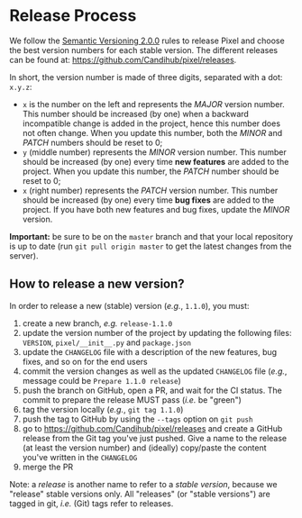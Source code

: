 # Release Process

We follow the [Semantic Versioning 2.0.0](https://semver.org/) rules to release
Pixel and choose the best version numbers for each stable version. The different
releases can be found at: https://github.com/Candihub/pixel/releases.

In short, the version number is made of three digits, separated with a dot:
`x.y.z`:

* `x` is the number on the left and represents the _MAJOR_ version number. This
  number should be increased (by one) when a backward incompatible change is
  added in the project, hence this number does not often change. When you update
  this number, both the _MINOR_ and _PATCH_ numbers should be reset to 0;
* `y` (middle number) represents the _MINOR_ version number. This number should
  be increased (by one) every time **new features** are added to the project.
  When you update this number, the _PATCH_ number should be reset to 0;
* `x` (right number) represents the _PATCH_ version number. This number should
  be increased (by one) every time **bug fixes** are added to the project. If
  you have both new features and bug fixes, update the _MINOR_ version.

**Important:** be sure to be on the `master` branch and that your local
repository is up to date (run `git pull origin master` to get the latest changes
from the server).


## How to release a new version?

In order to release a new (stable) version (_e.g._, `1.1.0`), you must:

1. create a new branch, _e.g._ `release-1.1.0`
2. update the version number of the project by updating the following files:
   `VERSION`, `pixel/__init__.py` and `package.json`
3. update the `CHANGELOG` file with a description of the new features, bug
   fixes, and so on for the end users
4. commit the version changes as well as the updated `CHANGELOG` file (_e.g._,
   message could be `Prepare 1.1.0 release`)
5. push the branch on GitHub, open a PR, and wait for the CI status. The commit
   to prepare the release MUST pass (_i.e._ be "green")
6. tag the version locally (_e.g._, `git tag 1.1.0`)
7. push the tag to GitHub by using the `--tags` option on `git push`
8. go to https://github.com/Candihub/pixel/releases and create a GitHub release
   from the Git tag you've just pushed. Give a name to the release (at least the
   version number) and (ideally) copy/paste the content you've written in the
   `CHANGELOG`
9. merge the PR

Note: a _release_ is another name to refer to a _stable version_, because we
"release" stable versions only. All "releases" (or "stable versions") are tagged
in git, _i.e._ (Git) tags refer to releases.

